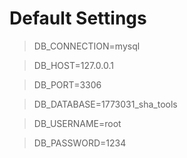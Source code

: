 # Default Settings
> DB_CONNECTION=mysql

> DB_HOST=127.0.0.1

> DB_PORT=3306

> DB_DATABASE=1773031_sha_tools

> DB_USERNAME=root

> DB_PASSWORD=1234

